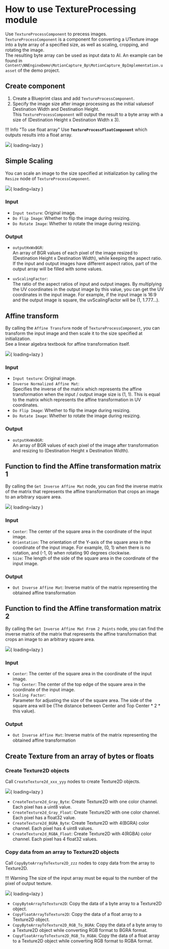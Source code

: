 # How to use TextureProcessing module

Use `TextureProcessComponent` to precess images.  
`TextureProcessComponent` is a component for converting a UTexture image into a byte array of a specified size, as well as  scaling, cropping, and rotating the image.  
The resulting byte array can be used as input data to AI.
An example can be found in `Content\NNEngineDemo\MotionCapture_Bp\MotionCapture_BpImplementation.uasset` of the demo project.

## Create component

1. Create a Blueprint class and add `TextureProcessComponent`.
2. Specify the image size after image processing as the initial values ​​of Destination Width and Destination Height.  
   This `TextureProcessComponent` will output the result to a byte array with a size of (Destination Height x Destination Width x 3).

!!! Info "To use float array"
    Use **`TextureProcessFloatComponent`** which outputs results into a float array.

![](images/TextureProcessing_add.png){ loading=lazy }

## Simple Scaling

You can scale an image to the size specified at initialization by calling the `Resize` node of `TextureProcessComponent`.  

![](images/TextureProcessing_resize.png){ loading=lazy }

### Input

- `Input texture`: Original image.
- `Do Flip Image`: Whether to flip the image during resizing.
- `Do Rotate Image`: Whether to rotate the image during resizing.

### Output

- `outputHxWxBGR`:  
  An array of BGR values of each pixel of the image resized to (Destination Height x Destination Width), while keeping the aspect ratio. If the input and output images have different aspect ratios, part of the output array will be filled with some values.  

- `uvScalingFactor`:  
  The ratio of the aspect ratios of input and output images. By multiplying the UV coordinates in the output image by this value, you can get the UV coordinates in the input image. For example, if the input image is 16:9 and the output image is square, the uvScalingFactor will be (1, 1.777…).  

## Affine transform

By calling the `Affine Transform` node of `TextureProcessComponent`, you can transform the input image and then scale it to the size specified at initialization.  
See a linear algebra textbook for affine transformation itself.

![](images/TextureProcessing_affine.png){ loading=lazy }

### Input

- `Input texture`: Original image.
- `Inverse Normalized Affine Mat`:  
  Specifies the inverse of the matrix which represents the affine transformation when the input / output image size is (1, 1). This is equal to the matrix which represents the affine transformation in UV coordinates.  
- `Do Flip Image`: Whether to flip the image during resizing.
- `Do Rotate Image`: Whether to rotate the image during resizing.

### Output

- `outputHxWxBGR`:  
  An array of BGR values of each pixel of the image after transformation and resizing to (Destination Height x Destination Width).  

## Function to find the Affine transformation matrix 1

By calling the `Get Inverse Affine Mat` node, you can find the inverse matrix of the matrix that represents the affine transformation that crops an image to an arbitrary square area.  

![](images/TextureProcessing_getAffine1.png){ loading=lazy }

### Input

- `Center`: The center of the square area in the coordinate of the input image. 
- `Orientation`: 
  The orientation of the Y-axis of the square area in the coordinate of the input image. For example, (0, 1) when there is no rotation, and (-1, 0) when rotating 90 degrees clockwise.  
- `Size`: The length of the side of the square area in the coordinate of the input image.

### Output

- `Out Inverse Affine Mat`: Inverse matrix of the matrix representing the obtained affine transformation

## Function to find the Affine transformation matrix 2

By calling the `Get Inverse Affine Mat From 2 Points` node, you can find the inverse matrix of the matrix that represents the affine transformation that crops an image to an arbitrary square area.  

![](images/TextureProcessing_getAffine2.png){ loading=lazy }

### Input

- `Center`: The center of the square area in the coordinate of the input image.
- `Top Center`: The center of the top edge of the square area in the coordinate of the input image.
- `Scaling Factor`:  
  Parameter for adjusting the size of the square area. The side of the square area will be (The distance between Center and Top Center * 2 * this value).  

### Output

- `Out Inverse Affine Mat`: Inverse matrix of the matrix representing the obtained affine transformation 

## Create Texture from an array of bytes or floats

### Create Texture2D objects

Call `CreateTexture2d_xxx_yyy` nodes to create Texture2D objects.

![](images/TextureProcessing_createTexture2d.png){ loading=lazy }

- `CreateTexture2d_Gray_Byte`: Create Texture2D with one color channel. Each pixel has a uint8 value.
- `CreateTexture2d_Gray_Float`: Create Texture2D with one color channel. Each pixel has a float32 value.
- `CreateTexture2d_BGRA_Byte`: Create Texture2D with 4(BGRA) color channel. Each pixel has 4 uint8 values.
- `CreateTexture2d_RGBA_Float`: Create Texture2D with 4(RGBA) color channel. Each pixel has 4 float32 values.

### Copy data from an array to Texture2D objects

Call `CopyByteArrayToTexture2D_zzz` nodes to copy data from the array to Texture2D.

!!! Warning
    The size of the input array must be equal to the number of the pixel of output texture.

![](images/TextureProcessing_copyToTexture2d.png){ loading=lazy }

- `CopyByteArrayToTexture2D`: Copy the data of a byte array to a Texture2D object.
- `CopyFloatArrayToTexture2D`: Copy the data of a float array to a Texture2D object.
- `CopyByteArrayToTexture2D_RGB_To_BGRA`: Copy the data of a byte array to a Texture2D object while converting RGB format to BGRA format.
- `CopyFloatArrayToTexture2D_RGB_To_RGBA`: Copy the data of a float array to a Texture2D object while converting RGB format to RGBA format.
